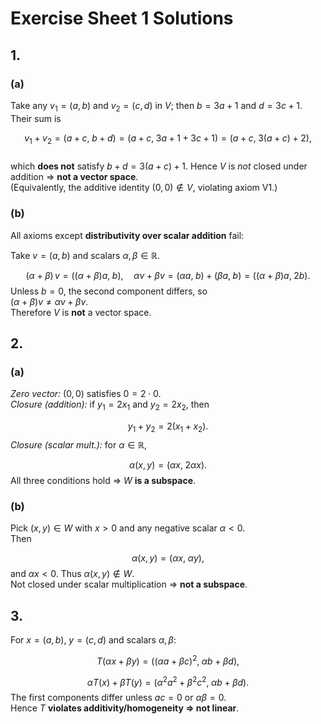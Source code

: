 # Exercise Sheet 1 Solutions


## 1.
### (a)
Take any $v_1=(a,b)$ and $v_2=(c,d)$ in $V$; then $b=3a+1$ and $d=3c+1$.  
Their sum is  

$$
v_1+v_2=(a+c,\;b+d)=(a+c,\;3a+1+3c+1)=\bigl(a+c,\;3(a+c)+2\bigr),
$$  
which **does not** satisfy $b+d=3(a+c)+1$. Hence $V$ is *not* closed under addition ⇒ **not a vector space**.  
(Equivalently, the additive identity $(0,0)\notin V$, violating axiom V1.)

### (b)
All axioms except **distributivity over scalar addition** fail:

Take $v=(a,b)$ and scalars $\alpha,\beta\in\mathbb R$.

$$
(\alpha+\beta)\,v=((\alpha+\beta)a,\;b),
\quad
\alpha v+\beta v=(\alpha a,\;b)+(\beta a,\;b)=((\alpha+\beta)a,\;2b).
$$
Unless $b=0$, the second component differs, so  
$(\alpha+\beta)v\neq\alpha v+\beta v$.  
Therefore $V$ is **not** a vector space.


## 2.
### (a)
*Zero vector:* $(0,0)$ satisfies $0=2\cdot0$.  
*Closure (addition):* if $y_1=2x_1$ and $y_2=2x_2$, then

$$
y_1+y_2 = 2(x_1+x_2).
$$
*Closure (scalar mult.):* for $\alpha\in\mathbb R$,

$$
\alpha(x,y)=(\alpha x,\;2\alpha x).
$$
All three conditions hold ⇒ $W$ **is a subspace**.

### (b)
Pick $(x,y)\in W$ with $x>0$ and any negative scalar $\alpha<0$.  
Then

$$
\alpha(x,y)=(\alpha x,\;\alpha y),
$$
and $\alpha x<0$. Thus $\alpha(x,y)\notin W$.  
Not closed under scalar multiplication ⇒ **not a subspace**.


## 3.
For $x=(a,b)$, $y=(c,d)$ and scalars $\alpha,\beta$:

$$
T(\alpha x+\beta y)=\bigl((\alpha a+\beta c)^{2},\;\alpha b+\beta d\bigr),
$$

$$
\alpha T(x)+\beta T(y)=\bigl(\alpha^{2}a^{2}+\beta^{2}c^{2},\;\alpha b+\beta d\bigr).
$$
The first components differ unless $a c=0$ or $\alpha\beta=0$.  
Hence $T$ **violates additivity/homogeneity ⇒ not linear**.
